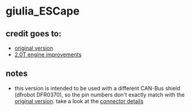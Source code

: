 # giulia_ESCape
## credit goes to:
* [original version](https://github.com/beaups/giulia_ESCape)
* [2.0T engine improvements](https://github.com/MageCoder/giulia_ESCape)
## notes
* this version is intended to be used with a different CAN-Bus shield (dfrobot DFR0370), so the pin numbers don't exactly match with the [original version](https://github.com/beaups/giulia_ESCape). take a look at the [connector details](connectors.md)